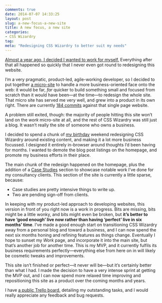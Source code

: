 ```yaml
---
comments: true
date: 2014-07-07 14:33:25
layout: post
slug: a-new-focus-a-new-site
title: A new focus, a new site
categories:
- CSS Wizardry
tag:
meta: "Redesigning CSS Wizardry to better suit my needs"
---
```


[Almost a year ago, I decided I wanted to work for
myself.](http://csswizardry.com/2013/07/make-it-count/) Everything after that
all happened so quickly that I never even got round to redesigning this website.

I’m a very pragmatic, product-led, agile-working developer, so I decided to put
together [a micro-site](http://csswizardry.com/work/) to handle a more
business-oriented face onto the web: it would be far, _far_ quicker to build
something small and focused from scratch than it would have been—at the time—to
redesign the whole site. That micro site has served me very well, and grew into
a product in its own right. There are currently [184
commits](https://github.com/csswizardry/work) against that single page website.

A problem still exited, though: the majority of people hitting this site won’t
land on the <i>work</i> micro-site at all, and the rest of CSS Wizardry was
still just a blog. It wasn’t really the site of someone who owns a business.

I decided to spend a chunk of [my
birthday](http://www.wolframalpha.com/input/?i=4+July) weekend redesigning CSS
Wizardry around existing content, and making it a lot more business focussed. I
designed it entirely in-browser around thoughts I’d been having for months. I
wanted to demote the blog post listings on the homepage, and promote my business
efforts in their place.

The main chunk of the redesign happened on the homepage, plus the addition of a
[Case Studies](/case-studies/) section to showcase notable work I’ve done for my
consultancy clients. This section of the site is currently a little sparse,
because:

* Case studies are pretty intensive things to write up.
* Two are pending sign-off from clients.

In keeping with my product-led approach to developing websites, this version in
front of you right now is a work in progress. Bits are missing, bits might be a
little wonky, and bits might even be broken, but **it’s better to have ‘good
enough’ live now rather than having ‘perfect’ live in six months’ time**. I’ve
made a good enough start on transitioning CSS Wizardry away from a personal blog
and toward a business, and I can now spend the next six months honing and
refining features as things change. Eventually I hope to sunset my <i>Work</i>
page, and incorporate it into the main site, but that’s another job for another
time. This is my MVP, and it currently fulfils its business requirements
perfectly—everything else from here on in will likely be cosmetic tweaks and
improvements.

This site isn’t finished or perfect—it never will be—but it’s certainly better
than what I had. I made the decision to have a very intense sprint at getting
the MVP out, and I can now spend more relaxed time improving and repositioning
this site as a product over the coming months and years.

I have [a public Trello board.](https://trello.com/b/5vYEHwrP/csswizardry-com)
detailing my outstanding tasks, and I would really appreciate any feedback and
bug requests.
